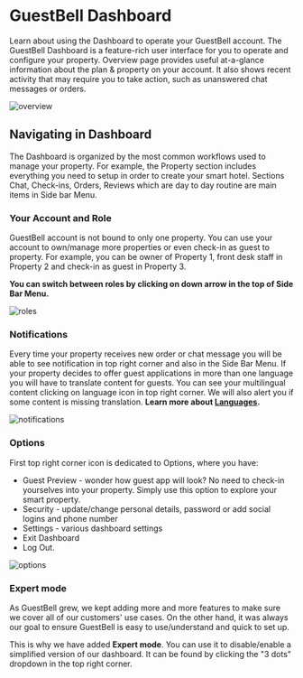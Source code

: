 # GuestBell Dashboard

Learn about using the Dashboard to operate your GuestBell account. The GuestBell Dashboard is a feature-rich user interface for you to operate and configure your property. Overview page provides useful at-a-glance information about the plan & property on your account. It also shows recent activity that may require you to take action, such as unanswered chat messages or orders.

![overview](https://static.guestbell.com/img/docs/overview/overview.jpg)

## Navigating in Dashboard

The Dashboard is organized by the most common workflows used to manage your property. For example, the Property section includes everything you need to setup in order to create your smart hotel. Sections Chat, Check-ins, Orders, Reviews which are day to day routine are main items in Side bar Menu.

### Your Account and Role

GuestBell account is not bound to only one property. You can use your account to own/manage more properties or even check-in as guest to property. For example, you can be owner of Property 1, front desk staff in Property 2 and check-in as guest in Property 3.

**You can switch between roles by clicking on down arrow in the top of Side Bar Menu.**

![roles](https://static.guestbell.com/img/docs/overview/switchRoles.jpg)

### Notifications

Every time your property receives new order or chat message you will be able to see notification in top right corner and also in the Side Bar Menu. If your property decides to offer guest applications in more than one language you will have to translate content for guests. You can see your multilingual content clicking on language icon in top right corner. We will also alert you if some content is missing translation. **Learn more about [Languages](languages.md).**

![notifications](https://static.guestbell.com/img/docs/overview/notifications.jpg)

### Options

First top right corner icon is dedicated to Options, where you have:

- Guest Preview - wonder how guest app will look? No need to check-in yourselves into your property. Simply use this option to explore your smart property.
- Security - update/change personal details, password or add social logins and phone number
- Settings - various dashboard settings
- Exit Dashboard
- Log Out.

![options](https://static.guestbell.com/img/docs/overview/optionsAccount.jpg)

### Expert mode

As GuestBell grew, we kept adding more and more features to make sure we cover all of our customers' use cases. On the other hand, it was always our goal to ensure GuestBell is easy to use/understand and quick to set up.

This is why we have added **Expert mode**. You can use it to disable/enable a simplified version of our dashboard. It can be found by clicking the "3 dots" dropdown in the top right corner.
